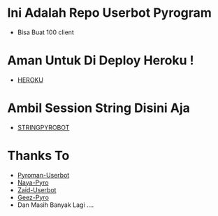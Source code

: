 # Ini Adalah Repo Userbot Pyrogram
- Bisa Buat 100 client 

# Aman Untuk Di Deploy Heroku !

- [HEROKU](http://dashboard.heroku.com/new?template=https://github.com/hakutakaid/termuxuserbot)

# Ambil Session String Disini Aja

- [STRINGPYROBOT](https://t.me/stringgenerateantideakbot)

# Thanks To 

- [Pyroman-Userbot](https://github.com/mrismanaziz/PyroMan-Userbot)
- [Naya-Pyro](https://github.com/naya1503/Naya-Pyro)
- [Zaid-Userbot](https://github.com/ITZ-ZAID/ZAID-USERBOT)
- [Geez-Pyro](https://github.com/hitokizzy/Geez-Pyro)
- Dan Masih Banyak Lagi ....
